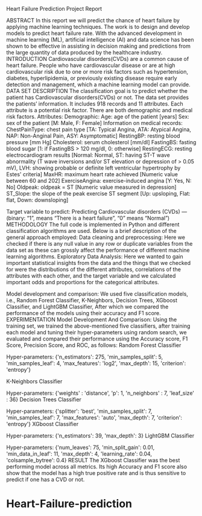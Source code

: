 Heart Failure Prediction
 Project Report


ABSTRACT
 In this report we will predict the chance of heart failure by applying machine learning techniques. The work is to design and develop models to  predict heart failure rate. With the advanced development in machine learning (ML), artificial intelligence (AI) and data science has been shown to be effective in assisting in decision making and predictions from the large quantity of data produced by the healthcare industry.
INTRODUCTION
Cardiovascular disorders(CVDs) are a common cause of heart failure. People who have cardiovascular disease or are at high cardiovascular risk due to one or more risk factors such as hypertension, diabetes, hyperlipidemia, or previously existing disease require early detection and management, which a machine learning model can provide.
DATA SET DESCRIPTION
The classification goal is to predict whether the patient has Cardiovascular disorders(CVDs) or not. The data set provides the patients’ information. It includes 918 records and 11 attributes. Each attribute is a potential risk factor. There are both demographic and medical risk factors.
Attributes:
Demographic:
Age: age of the patient [years]
Sex: sex of the patient [M: Male, F: Female]
Information on medical records:
ChestPainType: chest pain type [TA: Typical Angina, ATA: Atypical Angina, NAP: Non-Anginal Pain, ASY: Asymptomatic]
RestingBP: resting blood pressure [mm Hg]
Cholesterol: serum cholesterol [mm/dl]
FastingBS: fasting blood sugar [1: if FastingBS > 120 mg/dl, 0: otherwise]
RestingECG: resting electrocardiogram results [Normal: Normal, ST: having ST-T wave abnormality (T wave inversions and/or ST elevation or depression of > 0.05 mV), LVH: showing probable or definite left ventricular hypertrophy by Estes' criteria]
MaxHR: maximum heart rate achieved [Numeric value between 60 and 202]
ExerciseAngina: exercise-induced angina [Y: Yes, N: No]
Oldpeak: oldpeak = ST [Numeric value measured in depression]
ST_Slope: the slope of the peak exercise ST segment [Up: upsloping, Flat: flat,  Down: downsloping]

Target variable to predict:
Predicting Cardiovascular disorders (CVDs) — (binary: “1”, means “There is a heart failure”, “0” means “Normal”)
METHODOLOGY
The full code is implemented in Python and different classification algorithms are used. Below is a brief description of the general approach employed:
Data cleaning and preprocessing: Here we checked  if there is any null value in any row or duplicate variables from the data set as these can grossly affect the performance of different machine learning algorithms.
Exploratory Data Analysis: Here we wanted to gain important statistical insights from the data and the things that we checked for were the distributions of the different attributes, correlations of the attributes with each other, and the target variable and we calculated important odds and proportions for the categorical attributes.
  
Model development and comparison: We used five classification models, i.e., Random Forest Classifier, K-Neighbors, Decision Trees, XGboost Classifier, and LightGBM Classifier, After which we compared the performance of the models using their accuracy and F1 score.
EXPERIMENTATION
Model Development And Comparison:
Using the training set, we trained the above-mentioned five classifiers, after training each model and tuning their hyper-parameters using random search, we evaluated and compared their performance using the Accuracy score,  F1 Score, Precision Score, and ROC, as follows:
Random Forest Classifier

Hyper-parameters:
{'n_estimators': 275, 'min_samples_split': 5, 'min_samples_leaf': 4, 'max_features': 'log2', 'max_depth': 15, 'criterion': 'entropy'}


K-Neighbors Classifier

Hyper-parameters:
{'weights' : 'distance', 'p': 1, 'n_neighbors' : 7, 'leaf_size' : 36}
Decision Trees Classifier
 
Hyper-parameters:
{'splitter': 'best', 'min_samples_split': 7, 'min_samples_leaf': 7, 'max_features': 'auto', 'max_depth': 7, 'criterion': 'entropy'}
XGboost Classifier
 
Hyper-parameters:
{'n_estimators': 39, 'max_depth': 3}
LightGBM Classifier
 
Hyper-parameters:
{'num_leaves': 75, 'min_split_gain': 0.01, 'min_data_in_leaf': 11, 'max_depth': 4, 'learning_rate': 0.04, 'colsample_bytree': 0.4}
RESULT
The XGboost Classifier was the best performing model across all metrics. Its high Accuracy and F1 score also show that the model has a high true positive rate and is thus sensitive to predict if one has a CVD or not.




# Heart-Failure-prediction
